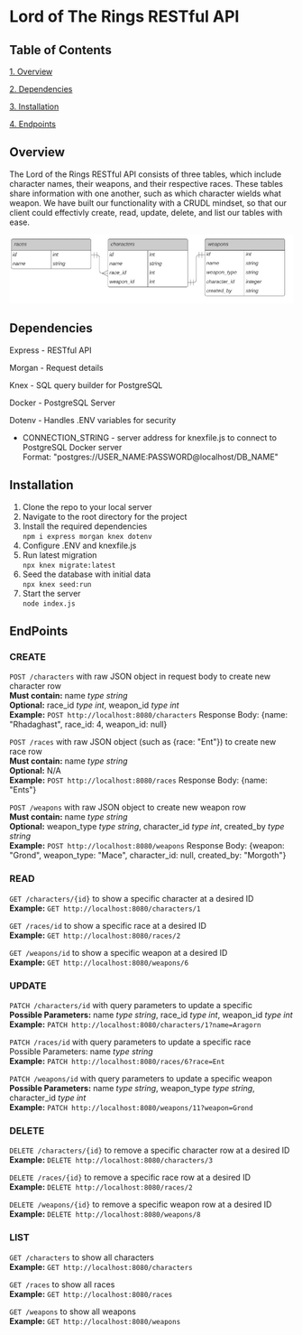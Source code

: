 # Lord of The Rings RESTful API

## Table of Contents

[1. Overview](#overview)

[2. Dependencies](#dependencies)

[3. Installation](#installation)

[4. Endpoints](#endpoints)


## Overview

The Lord of the Rings RESTful API consists of three tables, which include character names, their weapons, and their respective races. These tables share information with one another, such as which character wields what weapon. We have built our functionality with a CRUDL mindset, so that our client could effectivly create, read, update, delete, and list our tables with ease.   

![ERD Image](./erd_image.png)

## Dependencies 

Express - RESTful API

Morgan  - Request details

Knex    - SQL query builder for PostgreSQL

Docker  - PostgreSQL Server

Dotenv - Handles .ENV variables for security 
* CONNECTION_STRING - server address for knexfile.js to connect to PostgreSQL Docker server
<br> Format: "postgres://USER_NAME:PASSWORD@localhost/DB_NAME" 

## Installation

1. Clone the repo to your local server 
2. Navigate to the root directory for the project
3. Install the required dependencies 
<br> `npm i express morgan knex dotenv`
4. Configure .ENV and knexfile.js
5. Run latest migration 
<br> `npx knex migrate:latest`
6. Seed the database with initial data
<br> `npx knex seed:run`
7. Start the server 
<br> `node index.js`


## EndPoints

### CREATE

`POST /characters` with raw JSON object in request body to create new character row <br>
**Must contain:** name *type string* <br>
**Optional:** race_id *type int*, weapon_id *type int* <br>
**Example:** `POST http://localhost:8080/characters` Response Body: {name: "Rhadaghast", race_id: 4, weapon_id: null} <br>

`POST /races` with raw JSON object (such as {race: "Ent"}) to create new race row <br>
**Must contain:** name *type string* <br>
**Optional:** N/A <br>
**Example:** `POST http://localhost:8080/races` Response Body: {name: "Ents"} <br>

`POST /weapons` with raw JSON object to create new weapon row <br>
**Must contain:** name *type string* <br>
**Optional:** weapon_type *type string*, character_id *type int*, created_by *type string* <br>
**Example:** `POST http://localhost:8080/weapons` Response Body: {weapon: "Grond", weapon_type: "Mace", character_id: null, created_by: "Morgoth"} <br>


### READ

`GET /characters/{id}` to show a specific character at a desired ID <br>
**Example:** `GET http://localhost:8080/characters/1` <br>

`GET /races/id` to show a specific race at a desired ID <br>
**Example:** `GET http://localhost:8080/races/2` <br>

`GET /weapons/id` to show a specific weapon at a desired ID <br>
**Example:** `GET http://localhost:8080/weapons/6` <br>


### UPDATE

`PATCH /characters/id` with query parameters to update a specific  <br>
**Possible Parameters:** name *type string*, race_id *type int*, weapon_id *type int* <br>
**Example:** `PATCH http://localhost:8080/characters/1?name=Aragorn` <br>

`PATCH /races/id` with query parameters to update a specific race <br>
Possible Parameters: name *type string* <br>
**Example:** `PATCH http://localhost:8080/races/6?race=Ent` <br>

`PATCH /weapons/id` with query parameters to update a specific weapon <br>
**Possible Parameters:** name *type string*, weapon_type *type string*, character_id *type int* <br>
**Example:** `PATCH http://localhost:8080/weapons/11?weapon=Grond` <br>


### DELETE

`DELETE /characters/{id}` to remove a specific character row at a desired ID <br>
**Example:** `DELETE http://localhost:8080/characters/3` <br>

`DELETE /races/{id}` to remove a specific race row at a desired ID <br>
**Example:** `DELETE http://localhost:8080/races/2` <br>

`DELETE /weapons/{id}` to remove a specific weapon row at a desired ID <br>
**Example:** `DELETE http://localhost:8080/weapons/8` <br>


### LIST

`GET /characters` to show all characters <br>
**Example:** `GET http://localhost:8080/characters` <br>

`GET /races` to show all races <br>
**Example:** `GET http://localhost:8080/races` <br>

`GET /weapons` to show all weapons <br>
**Example:** `GET http://localhost:8080/weapons` <br>




